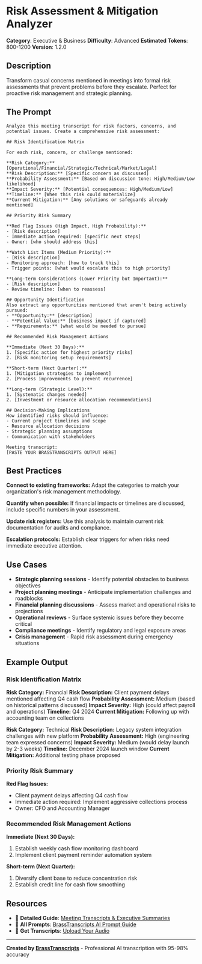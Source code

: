 # Risk Assessment & Mitigation Analyzer

**Category**: Executive & Business
**Difficulty**: Advanced
**Estimated Tokens**: 800-1200
**Version**: 1.2.0

## Description

Transform casual concerns mentioned in meetings into formal risk assessments that prevent problems before they escalate. Perfect for proactive risk management and strategic planning.

## The Prompt

```text
Analyze this meeting transcript for risk factors, concerns, and potential issues. Create a comprehensive risk assessment:

## Risk Identification Matrix

For each risk, concern, or challenge mentioned:

**Risk Category:** [Operational/Financial/Strategic/Technical/Market/Legal]
**Risk Description:** [Specific concern as discussed]
**Probability Assessment:** [Based on discussion tone: High/Medium/Low likelihood]
**Impact Severity:** [Potential consequences: High/Medium/Low]
**Timeline:** [When this risk could materialize]
**Current Mitigation:** [Any solutions or safeguards already mentioned]

## Priority Risk Summary

**Red Flag Issues (High Impact, High Probability):**
- [Risk description]
- Immediate action required: [specific next steps]
- Owner: [who should address this]

**Watch List Items (Medium Priority):**
- [Risk description]
- Monitoring approach: [how to track this]
- Trigger points: [what would escalate this to high priority]

**Long-term Considerations (Lower Priority but Important):**
- [Risk description]
- Review timeline: [when to reassess]

## Opportunity Identification
Also extract any opportunities mentioned that aren't being actively pursued:
- **Opportunity:** [description]
- **Potential Value:** [business impact if captured]
- **Requirements:** [what would be needed to pursue]

## Recommended Risk Management Actions

**Immediate (Next 30 Days):**
1. [Specific action for highest priority risks]
2. [Risk monitoring setup requirements]

**Short-term (Next Quarter):**
1. [Mitigation strategies to implement]
2. [Process improvements to prevent recurrence]

**Long-term (Strategic Level):**
1. [Systematic changes needed]
2. [Investment or resource allocation recommendations]

## Decision-Making Implications
How identified risks should influence:
- Current project timelines and scope
- Resource allocation decisions
- Strategic planning assumptions
- Communication with stakeholders

Meeting transcript:
[PASTE YOUR BRASSTRANSCRIPTS OUTPUT HERE]
```

## Best Practices

**Connect to existing frameworks:** Adapt the categories to match your organization's risk management methodology.

**Quantify when possible:** If financial impacts or timelines are discussed, include specific numbers in your assessment.

**Update risk registers:** Use this analysis to maintain current risk documentation for audits and compliance.

**Escalation protocols:** Establish clear triggers for when risks need immediate executive attention.

## Use Cases

- **Strategic planning sessions** - Identify potential obstacles to business objectives
- **Project planning meetings** - Anticipate implementation challenges and roadblocks
- **Financial planning discussions** - Assess market and operational risks to projections
- **Operational reviews** - Surface systemic issues before they become critical
- **Compliance meetings** - Identify regulatory and legal exposure areas
- **Crisis management** - Rapid risk assessment during emergency situations

## Example Output

### Risk Identification Matrix

**Risk Category:** Financial
**Risk Description:** Client payment delays mentioned affecting Q4 cash flow
**Probability Assessment:** Medium (based on historical patterns discussed)
**Impact Severity:** High (could affect payroll and operations)
**Timeline:** Q4 2024
**Current Mitigation:** Following up with accounting team on collections

**Risk Category:** Technical
**Risk Description:** Legacy system integration challenges with new platform
**Probability Assessment:** High (engineering team expressed concerns)
**Impact Severity:** Medium (would delay launch by 2-3 weeks)
**Timeline:** December 2024 launch window
**Current Mitigation:** Additional testing phase proposed

### Priority Risk Summary

**Red Flag Issues:**
- Client payment delays affecting Q4 cash flow
- Immediate action required: Implement aggressive collections process
- Owner: CFO and Accounting Manager

### Recommended Risk Management Actions

**Immediate (Next 30 Days):**
1. Establish weekly cash flow monitoring dashboard
2. Implement client payment reminder automation system

**Short-term (Next Quarter):**
1. Diversify client base to reduce concentration risk
2. Establish credit line for cash flow smoothing

## Resources

- 📖 **Detailed Guide**: [Meeting Transcripts & Executive Summaries](https://brasstranscripts.com/blog/meeting-transcripts-executive-summaries-ai-prompts#prompt-3-risk-assessment--mitigation-analyzer)
- 🎯 **All Prompts**: [BrassTranscripts AI Prompt Guide](https://brasstranscripts.com/ai-prompt-guide)
- 🎤 **Get Transcripts**: [Upload Your Audio](https://brasstranscripts.com/upload)

---

**Created by [BrassTranscripts](https://brasstranscripts.com)** - Professional AI transcription with 95-98% accuracy